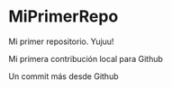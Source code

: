 # MiPrimerRepo

Mi primer repositorio. Yujuu!

Mi primera contribución local para Github

Un commit más desde Github
